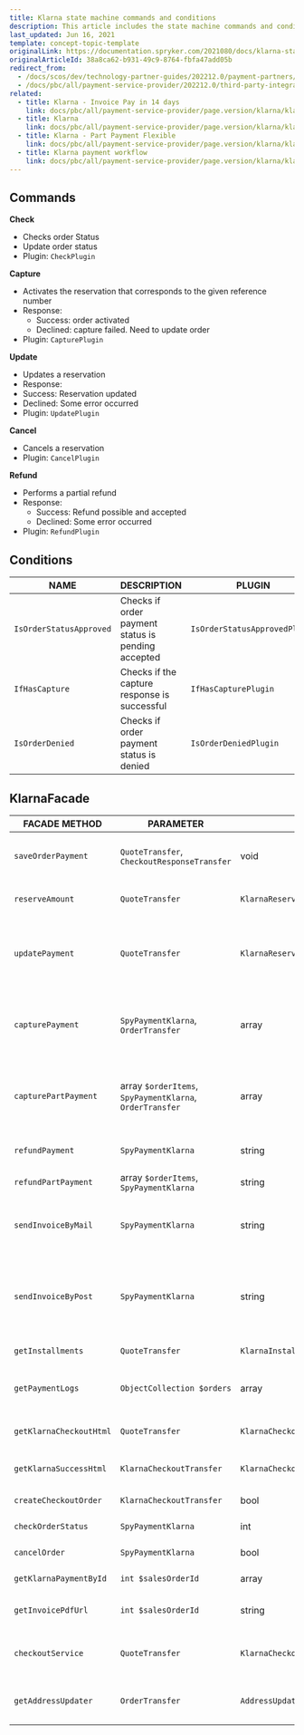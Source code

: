 ```yaml
---
title: Klarna state machine commands and conditions
description: This article includes the state machine commands and conditions provided by Klarna.
last_updated: Jun 16, 2021
template: concept-topic-template
originalLink: https://documentation.spryker.com/2021080/docs/klarna-state-machine-commands-and-conditions
originalArticleId: 38a8ca62-b931-49c9-8764-fbfa47add05b
redirect_from:
  - /docs/scos/dev/technology-partner-guides/202212.0/payment-partners/klarna/klarna-state-machine-commands-and-conditions.html
  - /docs/pbc/all/payment-service-provider/202212.0/third-party-integrations/klarna/klarna-state-machine-commands-and-conditions.html
related:
  - title: Klarna - Invoice Pay in 14 days
    link: docs/pbc/all/payment-service-provider/page.version/klarna/klarna-invoice-pay-in-14-days.html
  - title: Klarna
    link: docs/pbc/all/payment-service-provider/page.version/klarna/klarna.html
  - title: Klarna - Part Payment Flexible
    link: docs/pbc/all/payment-service-provider/page.version/klarna/klarna-part-payment-flexible.html
  - title: Klarna payment workflow
    link: docs/pbc/all/payment-service-provider/page.version/klarna/klarna-payment-workflow.html
---
```


## Commands

**Check**

* Checks order Status
* Update order status
* Plugin: `CheckPlugin`

**Capture**

* Activates the reservation that corresponds to the given reference number
* Response:
  - Success: order activated
  - Declined: capture failed. Need to update order
* Plugin: `CapturePlugin`

**Update**

* Updates a reservation
* Response:
* Success: Reservation updated
* Declined: Some error occurred
* Plugin: `UpdatePlugin`

**Cancel**

* Cancels a reservation
* Plugin: `CancelPlugin`

**Refund**

* Performs a partial refund
* Response:
  - Success: Refund possible and accepted
  - Declined: Some error occurred
* Plugin: `RefundPlugin`

## Conditions

| NAME| DESCRIPTION | PLUGIN |
| --- | --- | --- |
| `IsOrderStatusApproved` | Checks if order payment status is pending accepted | `IsOrderStatusApprovedPlugin` |
| `IfHasCapture` | Checks if the capture response is successful | `IfHasCapturePlugin` |
| `IsOrderDenied` | Checks if order payment status is denied | `IsOrderDeniedPlugin` |

## KlarnaFacade

| FACADE METHOD | PARAMETER | RETURN | description |
| --- | --- | --- | --- |
| `saveOrderPayment` | `QuoteTransfer`, `CheckoutResponseTransfer` | void | Saves the payment for the submitted order |
| `reserveAmount` | `QuoteTransfer` | `KlarnaReserveAmountResponseTransfer` | Reserves the amount of the purchase |
| `updatePayment` | `QuoteTransfer` | `KlarnaReserveAmountResponseTransfer` | Update the reservation matching the given reservation number |
| `capturePayment` | `SpyPaymentKlarna`, `OrderTransfer` | array | Activate the reservation matching the given reservation number |
| `capturePartPayment` | array `$orderItems`, `SpyPaymentKlarna`, `OrderTransfer` | array | Activate the reservation matching the given reservation number |
| `refundPayment` | `SpyPaymentKlarna` | string | Performs a complete refund |
| `refundPartPayment` | array `$orderItems`, `SpyPaymentKlarna` | string | Performs a partial refund |
| `sendInvoiceByMail` | `SpyPaymentKlarna` | string | Sends an activated invoice to the customer via e-mail |
| `sendInvoiceByPost` | `SpyPaymentKlarna` | string | Requests a postal send-out of an activated invoice to a customer by Klarna |
| `getInstallments` | `QuoteTransfer` | `KlarnaInstallmentResponseTransfer` | Get available Part Payments |
| `getPaymentLogs` | `ObjectCollection $orders` | array | Return all payment logs for submitted orders |
| `getKlarnaCheckoutHtml` | `QuoteTransfer` | `KlarnaCheckoutTransfer` | Return checkout values |
| `getKlarnaSuccessHtml` | `KlarnaCheckoutTransfer` | `KlarnaCheckoutTransfer` | Return success values |
| `createCheckoutOrder` | `KlarnaCheckoutTransfer` | bool | Creates checkout order |
| `checkOrderStatus` | `SpyPaymentKlarna` | int | Return order status |
| `cancelOrder` | `SpyPaymentKlarna` | bool | Cancels payment |
| `getKlarnaPaymentById` | `int $salesOrderId` | array | Return order payment data |
| `getInvoicePdfUrl` | `int $salesOrderId` | string | Return pdf URL from config |
| `checkoutService` | `QuoteTransfer` | `KlarnaCheckoutServiceTransfer` | Perform a checkout service request |
| `getAddressUpdater` | `OrderTransfer` | `AddressUpdater` | Return `AddressUpdater` from the factory |
